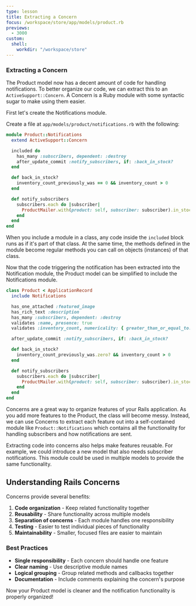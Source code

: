 ```yaml
---
type: lesson
title: Extracting a Concern
focus: /workspace/store/app/models/product.rb
previews:
  - 3000
custom:
  shell:
    workdir: "/workspace/store"
---
```


### Extracting a Concern

The Product model now has a decent amount of code for handling notifications. To better organize our code, we can extract this to an `ActiveSupport::Concern`. A Concern is a Ruby module with some syntactic sugar to make using them easier.

First let's create the Notifications module.

Create a file at `app/models/product/notifications.rb` with the following:

```ruby
module Product::Notifications
  extend ActiveSupport::Concern

  included do
    has_many :subscribers, dependent: :destroy
    after_update_commit :notify_subscribers, if: :back_in_stock?
  end

  def back_in_stock?
    inventory_count_previously_was == 0 && inventory_count > 0
  end

  def notify_subscribers
    subscribers.each do |subscriber|
      ProductMailer.with(product: self, subscriber: subscriber).in_stock.deliver_later
    end
  end
end
```

When you include a module in a class, any code inside the `included` block runs as if it's part of that class. At the same time, the methods defined in the module become regular methods you can call on objects (instances) of that class.

Now that the code triggering the notification has been extracted into the Notification module, the Product model can be simplified to include the Notifications module.

```ruby ins={2} del={5-16}
class Product < ApplicationRecord
  include Notifications

  has_one_attached :featured_image
  has_rich_text :description
  has_many :subscribers, dependent: :destroy
  validates :name, presence: true
  validates :inventory_count, numericality: { greater_than_or_equal_to: 0 }

  after_update_commit :notify_subscribers, if: :back_in_stock?

  def back_in_stock?
    inventory_count_previously_was.zero? && inventory_count > 0
  end

  def notify_subscribers
    subscribers.each do |subscriber|
      ProductMailer.with(product: self, subscriber: subscriber).in_stock.deliver_later
    end
  end
end
```

Concerns are a great way to organize features of your Rails application. As you add more features to the Product, the class will become messy. Instead, we can use Concerns to extract each feature out into a self-contained module like `Product::Notifications` which contains all the functionality for handling subscribers and how notifications are sent.

Extracting code into concerns also helps make features reusable. For example, we could introduce a new model that also needs subscriber notifications. This module could be used in multiple models to provide the same functionality.

## Understanding Rails Concerns

Concerns provide several benefits:

1. **Code organization** - Keep related functionality together
2. **Reusability** - Share functionality across multiple models
3. **Separation of concerns** - Each module handles one responsibility
4. **Testing** - Easier to test individual pieces of functionality
5. **Maintainability** - Smaller, focused files are easier to maintain

### Best Practices

- **Single responsibility** - Each concern should handle one feature
- **Clear naming** - Use descriptive module names
- **Logical grouping** - Group related methods and callbacks together
- **Documentation** - Include comments explaining the concern's purpose

Now your Product model is cleaner and the notification functionality is properly organized!